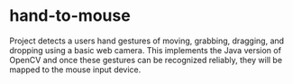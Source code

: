 hand-to-mouse
=============

Project detects a users hand gestures of moving, grabbing, dragging, and dropping using a basic web camera. This implements the Java version of OpenCV and once these gestures can be recognized reliably, they will be mapped to the mouse input device.
